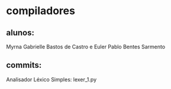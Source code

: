 ﻿# compiladores

## alunos:
Myrna Gabrielle Bastos de Castro e 
Euler Pablo Bentes Sarmento

## commits:
Analisador Léxico Simples: lexer_1.py
